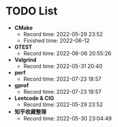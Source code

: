 # TODO List

- **CMake**
  - Record time: 2022-05-29 23:52
  - Finished time: 2022-06-12
- **GTEST**
  - Record time: 2022-06-06 20:55:26
- **Valgrind**
  - Record time: 2022-05-31 20:40
- **perf**
  - Record time: 2022-07-23 18:57
- **gprof**
  - Record time: 2022-07-23 18:57
- **Leetcode & CIG**
  - Record  time: 2022-05-29 23:52
- **知乎收藏整理**
  - Record time: 2022-05-30 23:04:49